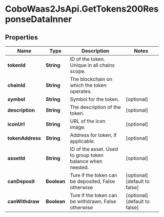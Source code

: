 # CoboWaas2JsApi.GetTokens200ResponseDataInner

## Properties

Name | Type | Description | Notes
------------ | ------------- | ------------- | -------------
**tokenId** | **String** | ID of the token. Unique in all chains scope. | 
**chainId** | **String** | The blockchain on which the token operates. | 
**symbol** | **String** | Symbol for the token. | [optional] 
**description** | **String** | The description of the token. | [optional] 
**iconUrl** | **String** | URL of the icon image. | [optional] 
**tokenAddress** | **String** | Address for token, if applicable. | [optional] 
**assetId** | **String** | ID of the asset. Used to group token balance when needed. | [optional] 
**canDeposit** | **Boolean** | Ture if the token can be deposited, False otherwise | [optional] [default to false]
**canWithdraw** | **Boolean** | Ture if the token can be withdrawn, False otherwise | [optional] [default to false]


